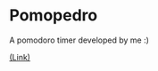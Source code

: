 # Pomopedro
 A pomodoro timer developed by me :)


<a href="https://pedroacamargo.github.io/Pomopedro/pages/timer.html">(Link)</a>
